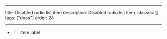<!--
 *              © 2025 Visa
 *
 * Licensed under the Apache License, Version 2.0 (the "License");
 * you may not use this file except in compliance with the License.
 * You may obtain a copy of the License at
 *
 *         http://www.apache.org/licenses/LICENSE-2.0
 *
 * Unless required by applicable law or agreed to in writing, software
 * distributed under the License is distributed on an "AS IS" BASIS,
 * WITHOUT WARRANTIES OR CONDITIONS OF ANY KIND, either express or implied.
 * See the License for the specific language governing permissions and
 * limitations under the License.
 *
 -->

---

title: Disabled radio list item
description: Disabled radio list item.
classes: []
tags: ["docs"]
order: 24

---

<ul style="max-inline-size: 343px;">
    <li class="v-surface v-p-0">
        <label class="v-typography-label-large v-action v-action-secondary v-px-8 v-py-6 v-flex v-align-items-center v-gap-8" style="border: unset; min-block-size: 64px; inline-size: 100%" for="radio-panel-2">
            <input class="v-radio v-flex-shrink-0" disabled id="radio-panel-2" name="radio-panel-2" type="radio" style="--v-radio-glow-offset: 0"/>
            Item label
        </label>
    </li>
</ul>
